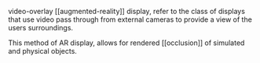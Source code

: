 video-overlay [[augmented-reality]] display, refer to the class of displays that use video pass through from external cameras to provide a view of the users surroundings. 

This method of AR display, allows for rendered [[occlusion]] of simulated and physical objects. 